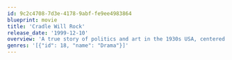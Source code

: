 ```yaml
---
id: 9c2c4708-7d3e-4178-9abf-fe9ee4983864
blueprint: movie
title: 'Cradle Will Rock'
release_date: '1999-12-10'
overview: 'A true story of politics and art in the 1930s USA, centered around a leftist musical drama and attempts to stop its production.'
genres: '[{"id": 18, "name": "Drama"}]'
---
```

